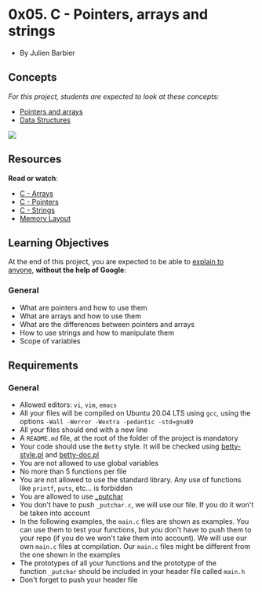 0x05. C - Pointers, arrays and strings
======================================

-   By Julien Barbier


Concepts
--------

*For this project, students are expected to look at these concepts:*

-   [Pointers and arrays](https://alx-intranet.hbtn.io/concepts/60)
-   [Data Structures](https://alx-intranet.hbtn.io/concepts/120)

![](https://s3.amazonaws.com/intranet-projects-files/holbertonschool-low_level_programming/216/IMG_2410.JPG)

Resources
---------

**Read or watch**:

-   [C - Arrays](https://alx-intranet.hbtn.io/rltoken/PVi2XMuApOK3jfhsoqsyXw "C - Arrays")
-   [C - Pointers](https://alx-intranet.hbtn.io/rltoken/oyHybzYBeFiLUMALpb_usA "C - Pointers")
-   [C - Strings](https://alx-intranet.hbtn.io/rltoken/sUeh9qDyW9pePOfJIpx_Bw "C - Strings")
-   [Memory Layout](https://alx-intranet.hbtn.io/rltoken/0k6CD2ZMzSFOMUxMOBiAlQ "Memory Layout")

Learning Objectives
-------------------

At the end of this project, you are expected to be able to [explain to anyone](https://alx-intranet.hbtn.io/rltoken/Snxxk_vBUNDA93PWmqdH3g "explain to anyone"), **without the help of Google**:

### General

-   What are pointers and how to use them
-   What are arrays and how to use them
-   What are the differences between pointers and arrays
-   How to use strings and how to manipulate them
-   Scope of variables

Requirements
------------

### General

-   Allowed editors: `vi`, `vim`, `emacs`
-   All your files will be compiled on Ubuntu 20.04 LTS using `gcc`, using the options `-Wall -Werror -Wextra -pedantic -std=gnu89`
-   All your files should end with a new line
-   A `README.md` file, at the root of the folder of the project is mandatory
-   Your code should use the `Betty` style. It will be checked using [betty-style.pl](https://github.com/holbertonschool/Betty/blob/master/betty-style.pl "betty-style.pl") and [betty-doc.pl](https://github.com/holbertonschool/Betty/blob/master/betty-doc.pl "betty-doc.pl")
-   You are not allowed to use global variables
-   No more than 5 functions per file
-   You are not allowed to use the standard library. Any use of functions like `printf`, `puts`, etc... is forbidden
-   You are allowed to use [_putchar](https://github.com/holbertonschool/_putchar.c/blob/master/_putchar.c "_putchar")
-   You don't have to push `_putchar.c`, we will use our file. If you do it won't be taken into account
-   In the following examples, the `main.c` files are shown as examples. You can use them to test your functions, but you don't have to push them to your repo (if you do we won't take them into account). We will use our own `main.c` files at compilation. Our `main.c` files might be different from the one shown in the examples
-   The prototypes of all your functions and the prototype of the function `_putchar` should be included in your header file called `main.h`
-   Don't forget to push your header file